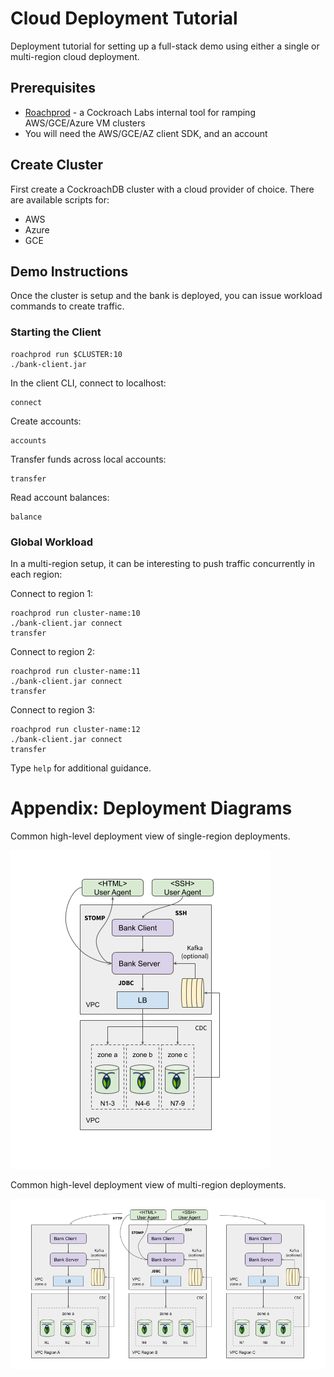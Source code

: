 # Cloud Deployment Tutorial

Deployment tutorial for setting up a full-stack demo using either a single or multi-region cloud deployment.

## Prerequisites

- [Roachprod](https://github.com/cockroachdb/cockroach/tree/master/pkg/cmd/roachprod) - a Cockroach Labs internal
  tool for ramping AWS/GCE/Azure VM clusters 
- You will need the AWS/GCE/AZ client SDK, and an account

## Create Cluster

First create a CockroachDB cluster with a cloud provider of choice. There are available scripts for:

- AWS
- Azure
- GCE

## Demo Instructions

Once the cluster is setup and the bank is deployed, you can issue workload commands to create traffic.

### Starting the Client

    roachprod run $CLUSTER:10 
    ./bank-client.jar

In the client CLI, connect to localhost:

    connect

Create accounts:

    accounts

Transfer funds across local accounts:

    transfer

Read account balances:

    balance

### Global Workload

In a multi-region setup, it can be interesting to push traffic concurrently in each region:

Connect to region 1:

    roachprod run cluster-name:10
    ./bank-client.jar connect
    transfer

Connect to region 2:

    roachprod run cluster-name:11
    ./bank-client.jar connect
    transfer

Connect to region 3:

    roachprod run cluster-name:12
    ./bank-client.jar connect
    transfer

Type `help` for additional guidance.

# Appendix: Deployment Diagrams

Common high-level deployment view of single-region deployments.

![](../docs/deploy_singleregion.png)

Common high-level deployment view of multi-region deployments.

![](../docs/deploy_multiregion.png)

